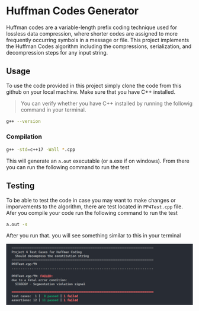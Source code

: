 # Huffman Codes Generator

Huffman codes are a variable-length prefix coding technique used for lossless data compression, where shorter codes are assigned to more frequently occurring symbols in a message or file. This project implements the Huffman Codes algorithm including the compressions, serialization, and decompression steps for any input string.

## Usage

To use the code provided in this project simply clone the code from this github on your local machine. Make sure that you have C++ installed. 
> You can verify whether you have C++ installed by running the followig command in your terminal. 
```bash
g++ --version
```

### Compilation

```bash
g++ -std=c++17 -Wall *.cpp
```

This will generate an `a.out` executable (or a.exe if on windows). From there you can run the following command to run the test

## Testing

To be able to test the code in case you may want to make changes or imporvements to the algorithm, there are test located in `PP4Test.cpp` file. Afer you compile your code run the following command to run the test

```bash
a.out -s
```

After you run that. you will see something similar to this in
your terminal

![Test Output](./assets/test-image.png)
